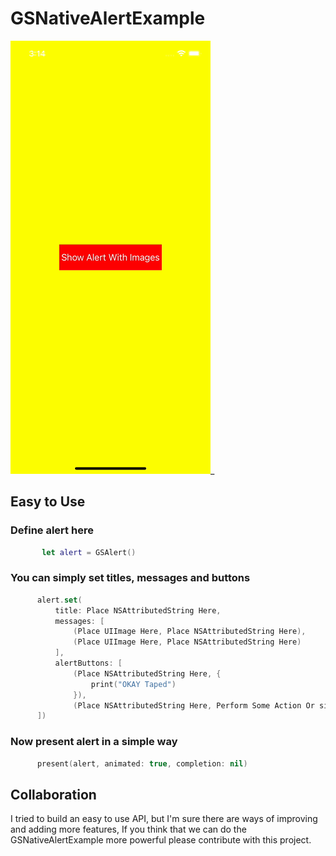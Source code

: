 # GSNativeAlertExample

![Dark Mode](https://github.com/megaganjotsingh/GSNativeAlertExample/blob/main/GSNativeAlertExample/Gifs/darkMode.gif)_

Easy to Use
  ---
  
  ### Define alert here

  ```swift
         let alert = GSAlert()
  ```

### You can simply set titles, messages and buttons
  
  ```swift
        alert.set(
            title: Place NSAttributedString Here,
            messages: [
                (Place UIImage Here, Place NSAttributedString Here),
                (Place UIImage Here, Place NSAttributedString Here)
            ],
            alertButtons: [
                (Place NSAttributedString Here, {
                    print("OKAY Taped")
                }),
                (Place NSAttributedString Here, Perform Some Action Or simply pass nil),
        ])
  ```
  
### Now present alert in a simple way
  
  ```swift
        present(alert, animated: true, completion: nil)
  ```
  
  Collaboration
---

I tried to build an easy to use API, but I'm sure there are ways of improving and adding more features, If you think that we can do the GSNativeAlertExample more powerful please contribute with this project.
